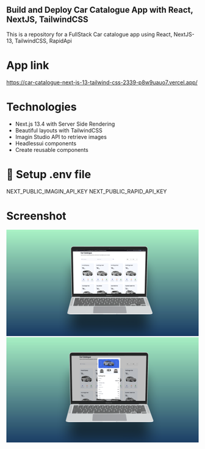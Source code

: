## Build and Deploy Car Catalogue App with React, NextJS, TailwindCSS
This is a repository for a FullStack Car catalogue app using React, NextJS-13, TailwindCSS, RapidApi 

# App link
https://car-catalogue-next-js-13-tailwind-css-2339-p8w9uauo7.vercel.app/

# Technologies
- Next.js 13.4 with Server Side Rendering
- Beautiful layouts with TailwindCSS
- Imagin Studio API to retrieve images
- Headlessui components
- Create reusable components
  
# 🔐 Setup .env file
NEXT_PUBLIC_IMAGIN_API_KEY
NEXT_PUBLIC_RAPID_API_KEY

# Screenshot
![alt text](1.png)
![alt text](2.png)

